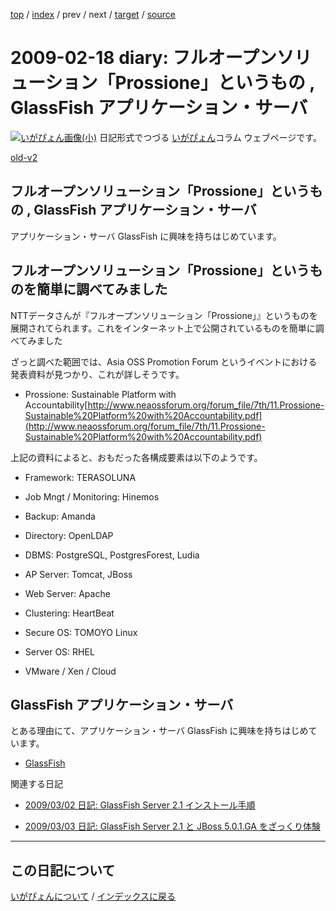 [top](https://igapyon.github.io/diary/) 
 / [index](https://igapyon.github.io/diary/2009/index.html) 
 / prev 
 / next 
 / [target](https://igapyon.github.io/diary/2009/ig090218.html) 
 / [source](https://github.com/igapyon/diary/blob/gh-pages/2009/ig090218.html.src.md) 

2009-02-18 diary: フルオープンソリューション「Prossione」というもの , GlassFish アプリケーション・サーバ
=====================================================================================================
[![いがぴょん画像(小)](https://igapyon.github.io/diary/images/iga200306s.jpg "いがぴょん")](https://igapyon.github.io/diary/memo/memoigapyon.html) 日記形式でつづる [いがぴょん](https://igapyon.github.io/diary/memo/memoigapyon.html)コラム ウェブページです。

[old-v2](ig090218-orig.html)

## フルオープンソリューション「Prossione」というもの , GlassFish アプリケーション・サーバ

アプリケーション・サーバ GlassFish に興味を持ちはじめています。


## フルオープンソリューション「Prossione」というものを簡単に調べてみました

NTTデータさんが『フルオープンソリューション「Prossione」』というものを展開されてられます。これをインターネット上で公開されているものを簡単に調べてみました

ざっと調べた範囲では、Asia OSS Promotion Forum というイベントにおける発表資料が見つかり、これが詳しそうです。

* Prossione: Sustainable Platform with Accountability[http://www.neaossforum.org/forum_file/7th/11.Prossione-Sustainable%20Platform%20with%20Accountability.pdf](http://www.neaossforum.org/forum_file/7th/11.Prossione-Sustainable%20Platform%20with%20Accountability.pdf)

上記の資料によると、おもだった各構成要素は以下のようです。

* Framework: TERASOLUNA
  
* Job Mngt / Monitoring: Hinemos
  
* Backup: Amanda
  
* Directory: OpenLDAP
  
* DBMS: PostgreSQL, PostgresForest, Ludia
  
* AP Server: Tomcat, JBoss
  
* Web Server: Apache
  
* Clustering: HeartBeat
  
* Secure OS: TOMOYO Linux
  
* Server OS: RHEL
  
* VMware / Xen / Cloud

## GlassFish アプリケーション・サーバ

とある理由にて、アプリケーション・サーバ GlassFish に興味を持ちはじめています。

* [GlassFish](http://www.igapyon.jp/igapyon/diary/keyword/glassfish.html)

関連する日記

* [2009/03/02 日記: GlassFish Server 2.1 インストール手順](ig090302.html)
  
* [2009/03/03 日記: GlassFish Server 2.1 と JBoss 5.0.1.GA をざっくり体験](ig090303.html)


----------------------------------------------------------------------------------------------------

## この日記について
[いがぴょんについて](https://igapyon.github.io/diary/memo/memoigapyon.html) / [インデックスに戻る](https://igapyon.github.io/diary/idxall.html)
